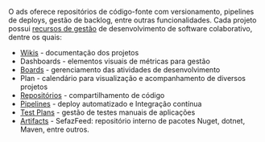 O ads oferece repositórios de código-fonte com versionamento, pipelines de deploys, gestão de backlog, entre outras funcionalidades.
Cada projeto possui [recursos de gestão](https://docs.microsoft.com/en-us/azure/devops/project/navigation/glossary?view=azure-devops-2020) de desenvolvimento de software colaborativo, dentre os quais:
- [Wikis](/Wiki-de-Arquitetura-e-Padrões-do-DTI/Suporte/Wiki-%2D-Orientações-de-construção) - documentação dos projetos
- Dashboards - elementos visuais de métricas para gestão
- [Boards](/Wiki-de-Arquitetura-e-Padrões-do-DTI/Biblioteca/ADS/Recursos-do-Azure-Devops/Boards) - gerenciamento das atividades de desenvolvimento
- Plan - calendário para visualização e acompanhamento de diversos projetos
- [Repositórios](/Wiki-de-Arquitetura-e-Padrões-do-DTI/Biblioteca/ADS/Recursos-do-Azure-Devops/Criação-de-repositório-no-ads) - compartilhamento de código
- [Pipelines](/Wiki-de-Arquitetura-e-Padrões-do-DTI/Biblioteca/ADS/Deploy-automatizado) - deploy automatizado e Integração contínua
- [Test Plans](/Wiki-de-Arquitetura-e-Padrões-do-DTI/Biblioteca/ADS/Recursos-do-Azure-Devops/Test-Plan) - gestão de testes manuais de aplicações
- [Artifacts](/Wiki-de-Arquitetura-e-Padrões-do-DTI/Biblioteca/ADS/Recursos-do-Azure-Devops/Artifacts) - SefazFeed: repositório interno de pacotes Nuget, dotnet, Maven, entre outros.
